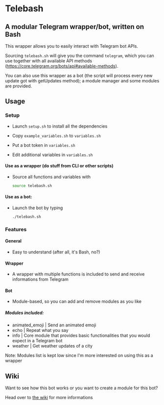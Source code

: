 # Telebash
## A modular Telegram wrapper/bot, written on Bash
This wrapper allows you to easily interact with Telegram bot APIs.

Sourcing `telebash.sh` will give you the command `telegram`, which you can use together with all available API methods (https://core.telegram.org/bots/api#available-methods).

You can also use this wrapper as a bot (the script will process every new update got with getUpdates method); a module manager and some modules are provided.

## Usage
### Setup
- Launch `setup.sh` to install all the dependencies

- Copy `example_variables.sh` to `variables.sh`

- Put a bot token in `variables.sh`

- Edit additional variables in `variables.sh`

#### Use as a wrapper (do stuff from CLI or other scripts)
* Source all functions and variables with

  ```bash
  source telebash.sh
  ```

#### Use as a bot:
- Launch the bot by typing 

  ```bash
  ./telebash.sh
  ```

### Features
#### General
- Easy to understand (after all, it's Bash, no?)

#### Wrapper
- A wrapper with multiple functions is included to send and receive informations from Telegram

#### Bot
- Module-based, so you can add and remove modules as you like

##### Modules included:
- animated_emoji | Send an animated emoji
- echo | Repeat what you say
- info | Core module that provides basic functionalities that you would expect in a Telegram bot
- weather | Get weather updates of a city

Note: Modules list is kept low since I'm more interested on using this as a wrapper

## Wiki
Want to see how this bot works or you want to create a module for this bot?

Head over to [the wiki](https://github.com/SebaUbuntu/Telebash/wiki) for more informations
